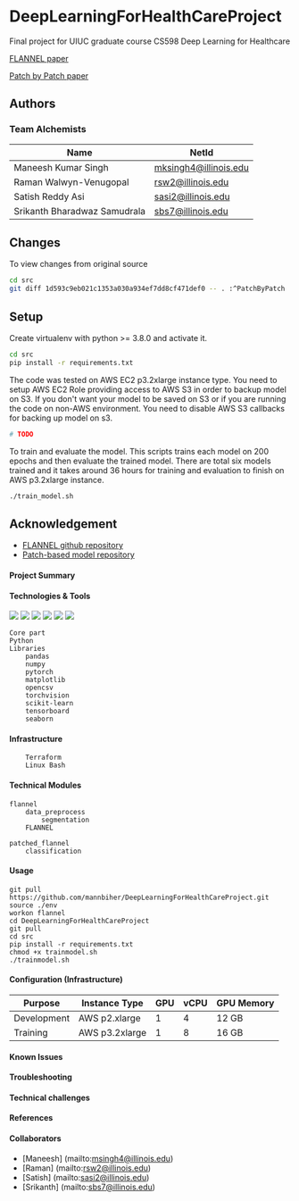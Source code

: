 # DeepLearningForHealthCareProject
Final project for UIUC graduate course CS598 Deep Learning for Healthcare

[FLANNEL paper](https://academic.oup.com/jamia/article/28/3/444/5943880)

[Patch by Patch paper](https://ieeexplore.ieee.org/document/9090149)


## Authors

### Team Alchemists

| Name                | NetId                 |
| ------------------- | --------------------- |
| Maneesh Kumar Singh | mksingh4@illinois.edu |
| Raman Walwyn-Venugopal        | rsw2@illinois.edu  |
| Satish Reddy Asi   | sasi2@illinois.edu |
|Srikanth Bharadwaz Samudrala|sbs7@illinois.edu|


## Changes

To view changes from original source

```bash
cd src
git diff 1d593c9eb021c1353a030a934ef7dd8cf471def0 -- . :^PatchByPatch
```

## Setup

Create virtualenv with python >= 3.8.0 and activate it.
```bash
cd src
pip install -r requirements.txt
```

The code was tested on AWS EC2 p3.2xlarge instance type. You need to setup AWS
EC2 Role providing access to AWS S3 in order to backup model on S3. If you don't
want your model to be saved on S3 or if you are running the code on non-AWS
environment. You need to disable AWS S3 callbacks for backing up model on s3.

```bash
# TODO
```

To train and evaluate the model. This scripts trains each model on 200 epochs and
then evaluate the trained model. There are total six models trained and it takes
around 36 hours for training and evaluation to finish on AWS p3.2xlarge instance.


```bash
./train_model.sh
```

## Acknowledgement

- [FLANNEL github repository](https://github.com/qxiaobu/FLANNEL)
- [Patch-based model repository](https://github.com/jongcye/Deep-Learning-COVID-19-on-CXR-using-Limited-Training-Data-Sets)

#### Project Summary

#### Technologies & Tools

<!--![](https://img.shields.io/badge/OS-Linux-informational?style=flat&logo=<LOGO_NAME>&logoColor=white&color=2bbc8a)
![](https://img.shields.io/badge/Code-Python-informational?style=flat&logo=<LOGO_NAME>&logoColor=white&color=2bbc8a)-->
![](https://img.shields.io/static/v1?label=OS&message=Linux&color=yellowgreen)
![](https://img.shields.io/static/v1?label=Code&message=Python%203.8.0&color=brightgreen)
![](https://img.shields.io/static/v1?label=Infrastructure&message=AWS&color=green)
![](https://img.shields.io/static/v1?label=Infrastructure-Automation&message=Terraform&color=yellowgreen)
![](https://img.shields.io/static/v1?label=Editor&message=VSCode&color=yellow)
![](https://img.shields.io/static/v1?label=Processor&message=GPU%20Tesla&color=orange)

    Core part
	Python
	Libraries
		pandas
		numpy
		pytorch
		matplotlib
		opencsv
		torchvision
		scikit-learn
		tensorboard
		seaborn
#### Infrastructure
		Terraform
		Linux Bash

#### Technical Modules 

	flannel
		data_preprocess
			segmentation
		FLANNEL

	patched_flannel
		classification

#### Usage

```shell script:
git pull https://github.com/mannbiher/DeepLearningForHealthCareProject.git
source ./env
workon flannel
cd DeepLearningForHealthCareProject
git pull
cd src
pip install -r requirements.txt
chmod +x trainmodel.sh
./trainmodel.sh
```

#### Configuration (Infrastructure)

| Purpose  | Instance Type | GPU | vCPU | GPU Memory |
|----------|---------------|-----|------|------------|
| Development | AWS p2.xlarge | 1   | 4    | 12 GB      |
| Training | AWS p3.2xlarge | 1 | 8   | 16 GB      |


#### Known Issues

<!-- Can we update google doc with all the known issues -->

#### Troubleshooting

<!-- Can we update google doc with all the known issues -->

#### Technical challenges
<!-- Can we update google doc with all the known issues -->
#### References
#### Collaborators
* [Maneesh] (mailto:msingh4@illinois.edu)
* [Raman] (mailto:rsw2@illinois.edu)
* [Satish] (mailto:sasi2@illinois.edu)
* [Srikanth] (mailto:sbs7@illinois.edu)

